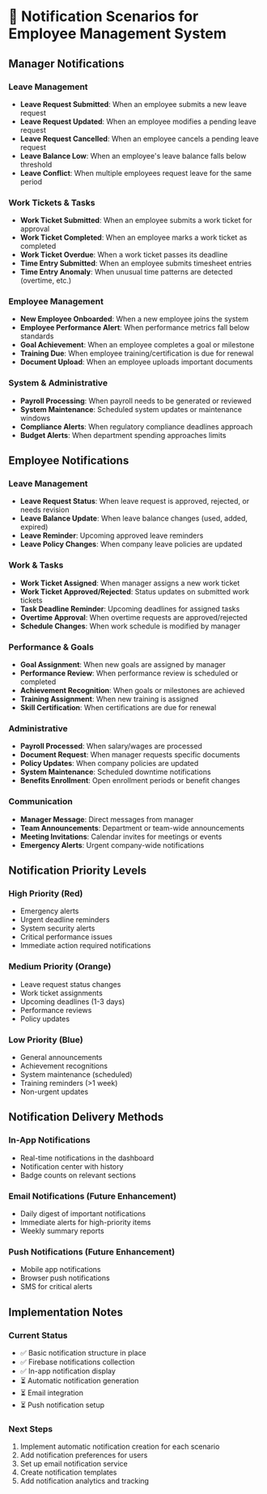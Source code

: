 # 🔔 Notification Scenarios for Employee Management System

## Manager Notifications

### Leave Management
- **Leave Request Submitted**: When an employee submits a new leave request
- **Leave Request Updated**: When an employee modifies a pending leave request
- **Leave Request Cancelled**: When an employee cancels a pending leave request
- **Leave Balance Low**: When an employee's leave balance falls below threshold
- **Leave Conflict**: When multiple employees request leave for the same period

### Work Tickets & Tasks
- **Work Ticket Submitted**: When an employee submits a work ticket for approval
- **Work Ticket Completed**: When an employee marks a work ticket as completed
- **Work Ticket Overdue**: When a work ticket passes its deadline
- **Time Entry Submitted**: When an employee submits timesheet entries
- **Time Entry Anomaly**: When unusual time patterns are detected (overtime, etc.)

### Employee Management
- **New Employee Onboarded**: When a new employee joins the system
- **Employee Performance Alert**: When performance metrics fall below standards
- **Goal Achievement**: When an employee completes a goal or milestone
- **Training Due**: When employee training/certification is due for renewal
- **Document Upload**: When an employee uploads important documents

### System & Administrative
- **Payroll Processing**: When payroll needs to be generated or reviewed
- **System Maintenance**: Scheduled system updates or maintenance windows
- **Compliance Alerts**: When regulatory compliance deadlines approach
- **Budget Alerts**: When department spending approaches limits

## Employee Notifications

### Leave Management
- **Leave Request Status**: When leave request is approved, rejected, or needs revision
- **Leave Balance Update**: When leave balance changes (used, added, expired)
- **Leave Reminder**: Upcoming approved leave reminders
- **Leave Policy Changes**: When company leave policies are updated

### Work & Tasks
- **Work Ticket Assigned**: When manager assigns a new work ticket
- **Work Ticket Approved/Rejected**: Status updates on submitted work tickets
- **Task Deadline Reminder**: Upcoming deadlines for assigned tasks
- **Overtime Approval**: When overtime requests are approved/rejected
- **Schedule Changes**: When work schedule is modified by manager

### Performance & Goals
- **Goal Assignment**: When new goals are assigned by manager
- **Performance Review**: When performance review is scheduled or completed
- **Achievement Recognition**: When goals or milestones are achieved
- **Training Assignment**: When new training is assigned
- **Skill Certification**: When certifications are due for renewal

### Administrative
- **Payroll Processed**: When salary/wages are processed
- **Document Request**: When manager requests specific documents
- **Policy Updates**: When company policies are updated
- **System Maintenance**: Scheduled downtime notifications
- **Benefits Enrollment**: Open enrollment periods or benefit changes

### Communication
- **Manager Message**: Direct messages from manager
- **Team Announcements**: Department or team-wide announcements
- **Meeting Invitations**: Calendar invites for meetings or events
- **Emergency Alerts**: Urgent company-wide notifications

## Notification Priority Levels

### High Priority (Red)
- Emergency alerts
- Urgent deadline reminders
- System security alerts
- Critical performance issues
- Immediate action required notifications

### Medium Priority (Orange)
- Leave request status changes
- Work ticket assignments
- Upcoming deadlines (1-3 days)
- Performance reviews
- Policy updates

### Low Priority (Blue)
- General announcements
- Achievement recognitions
- System maintenance (scheduled)
- Training reminders (>1 week)
- Non-urgent updates

## Notification Delivery Methods

### In-App Notifications
- Real-time notifications in the dashboard
- Notification center with history
- Badge counts on relevant sections

### Email Notifications (Future Enhancement)
- Daily digest of important notifications
- Immediate alerts for high-priority items
- Weekly summary reports

### Push Notifications (Future Enhancement)
- Mobile app notifications
- Browser push notifications
- SMS for critical alerts

## Implementation Notes

### Current Status
- ✅ Basic notification structure in place
- ✅ Firebase notifications collection
- ✅ In-app notification display
- ⏳ Automatic notification generation
- ⏳ Email integration
- ⏳ Push notification setup

### Next Steps
1. Implement automatic notification creation for each scenario
2. Add notification preferences for users
3. Set up email notification service
4. Create notification templates
5. Add notification analytics and tracking
